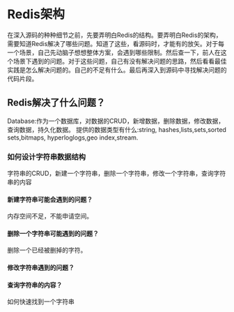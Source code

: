 # Redis架构

在深入源码的种种细节之前，先要弄明白Redis的结构。要弄明白Redis的架构，需要知道Redis解决了哪些问题。知道了这些，看源码时，才能有的放矢。对于每一个场景，自己先动脑子想想整体方案，会遇到哪些限制。然后查一下，前人在这个场景下遇到的问题。对于这些问题，自己有没有解决问题的思路，然后看看最佳实践是怎么解决问题的。自己的不足有什么。最后再深入到源码中寻找解决问题的代码片段。

## Redis解决了什么问题？

Database:作为一个数据库，对数据的CRUD，新增数据，删除数据，修改数据，查询数据，持久化数据。
        提供的数据类型有什么:string, hashes,lists,sets,sorted sets,bitmaps, hyperloglogs,geo index,stream.

### 如何设计字符串数据结构

字符串的CRUD，新建一个字符串，删除一个字符串，修改一个字符串，查询字符串的内容

#### 新建字符串可能会遇到的问题？

内存空间不足，不能申请空间。

#### 删除一个字符串可能遇到的问题？

删除一个已经被删掉的字符。

#### 修改字符串遇到的问题？

#### 查询字符串的内容？

如何快速找到一个字符串
